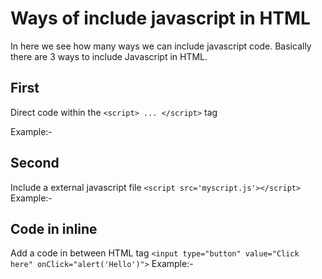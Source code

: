 # Ways of include javascript in HTML
 In here we see how many ways we can include javascript code. Basically there are 3 ways to include Javascript in HTML.
 ## First
 Direct code within the ```<script> ... </script>``` tag

 Example:-
 ## Second 
 Include a external javascript file ```<script src='myscript.js'></script>```
 Example:-

 ## Code in inline
 Add a code in between HTML tag ```<input type="button" value="Click here" onClick="alert('Hello')">```
 Example:-

